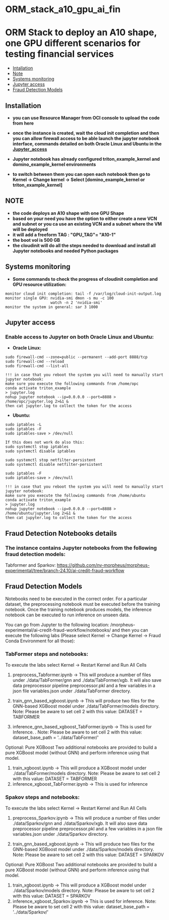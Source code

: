 # **ORM_stack_a10_gpu_ai_fin**

# **ORM Stack to deploy an A10 shape, one GPU different scenarios for testing financial services**

- [Intallation](#installation)
- [Note](#note)
- [Systems monitoring](#systems-monitoring)
- [Jupyter access](#jupyter-access)
- [Fraud Detection Models](#fraud-detection-models)

## Installation
- **you can use Resource Manager from OCI console to upload the code from here**
- **once the instance is created, wait the cloud init completion and then you can allow firewall access to be able launch the jupyter notebook interface, commands detailed on both Oracle Linux and Ubuntu in the [Jupyter_access](#jupyter_access)**

- **Jupyter notebook has already configured triton_example_kernel and domino_example_kernel environments**
- **to switch between them you can open each notebook then go to Kernel -> Change kernel -> Select [domino_example_kernel or triton_example_kernel]**

## NOTE
- **the code deploys an A10 shape with one GPU Shape**
- **based on your need you have the option to either create a new VCN and subnet or you ca use an existing VCN and a subnet where the VM will be deployed**
- **it will add a freeform TAG : "GPU_TAG"= "A10-1"**
- **the boot vol is 500 GB**
- **the cloudinit will do all the steps needed to download and install all Jupyter notebooks and needed Python packages**

## Systems monitoring
- **Some commands to check the progress of cloudinit completion and GPU resource utilization:**
```
monitor cloud init completion: tail -f /var/log/cloud-init-output.log
monitor single GPU: nvidia-smi dmon -s mu -c 100
                    watch -n 2 'nvidia-smi'
monitor the system in general: sar 3 1000
```
## Jupyter access
### Enable access to Jupyter on both Oracle Linux and Ubuntu:

- **Oracle Linux:**
```
sudo firewall-cmd --zone=public --permanent --add-port 8888/tcp
sudo firewall-cmd --reload
sudo firewall-cmd --list-all

!!! in case that you reboot the system you will need to manually start jupyter notebook:
make sure you execute the following commands from /home/opc
conda activate triton_example
> jupyter.log
nohup jupyter notebook --ip=0.0.0.0 --port=8888 > /home/opc/jupyter.log 2>&1 &
then cat jupyter.log to collect the token for the access
```
- **Ubuntu:**
```
sudo iptables -L
sudo iptables -F
sudo iptables-save > /dev/null

If this does not work do also this:
sudo systemctl stop iptables
sudo systemctl disable iptables

sudo systemctl stop netfilter-persistent
sudo systemctl disable netfilter-persistent

sudo iptables -F
sudo iptables-save > /dev/null

!!! in case that you reboot the system you will need to manually start jupyter notebook:
make sure you execute the following commands from /home/ubuntu
conda activate triton_example
> jupyter.log
nohup jupyter notebook --ip=0.0.0.0 --port=8888 > /home/ubuntu/jupyter.log 2>&1 &
then cat jupyter.log to collect the token for the access
```
## Fraud Detection Notebooks details
### The instance contains Jupyter notebooks from the following fraud detection models:
Tabformer and Sparkov:
https://github.com/nv-morpheus/morpheus-experimental/tree/branch-24.10/ai-credit-fraud-workflow
## Fraud Detection Models
Notebooks need to be executed in the correct order.
For a particular dataset, the preprocessing notebook must be executed before the training notebook. Once the training notebook produces models, the inference notebook can be executed to run inference on unseen data.

You can go from Jupyter to the following location: /morpheus-experimental/ai-credit-fraud-workflow/notebooks/ and then you can execute the following labs (Please select Kernel -> Change Kernel -> Fraud Conda Environment for all those):

### TabFormer steps and notebooks:
To execute the labs select Kernel -> Restart Kernel and Run All Cells
1. preprocess_Tabformer.ipynb -> This will produce a number of files under ./data/TabFormer/gnn and ./data/TabFormer/xgb. It will also save data preprocessor pipeline preprocessor.pkl and a few variables in a json file variables.json under ./data/TabFormer directory.

2. train_gnn_based_xgboost.ipynb -> This will produce two files for the GNN-based XGBoost model under ./data/TabFormer/models directory. Note: Please be aware to set cell 2 with this value: DATASET = TABFORMER

3. inference_gnn_based_xgboost_TabFormer.ipynb -> This is used for Inference. . Note: Please be aware to set cell 2 with this value: dataset_base_path = '../data/TabFormer/'

Optional: Pure XGBoost
Two additional notebooks are provided to build a pure XGBoost model (without GNN) and perform inference using that model.
1. train_xgboost.ipynb -> This will produce a XGBoost model under ./data/TabFormer/models directory. Note: Please be aware to set cell 2 with this value: DATASET = TABFORMER
2. inference_xgboost_TabFormer.ipynb -> This is used for inference

### Spakov steps and notebooks:
To execute the labs select Kernel -> Restart Kernel and Run All Cells

1. preprocess_Sparkov.ipynb -> This will produce a number of files under ./data/Sparkov/gnn and ./data/Sparkov/xgb. It will also save data preprocessor pipeline preprocessor.pkl and a few variables in a json file variables.json under ./data/Sparkov directory.

2. train_gnn_based_xgboost.ipynb -> This will produce two files for the GNN-based XGBoost model under ./data/Sparkov/models directory. Note: Please be aware to set cell 2 with this value: DATASET = SPARKOV

Optional: Pure XGBoost
Two additional notebooks are provided to build a pure XGBoost model (without GNN) and perform inference using that model.
1. train_xgboost.ipynb -> This will produce a XGBoost model under ./data/Sparkov/models directory. Note: Please be aware to set cell 2 with this value: DATASET = SPARKOV
2. inference_xgboost_Sparkov.ipynb -> This is used for inference. Note: Please be aware to set cell 2 with this value: dataset_base_path = '../data/Sparkov/'
